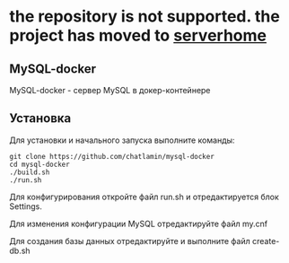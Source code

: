 # the repository is not supported. the project has moved to [serverhome](https://github.com/chatlamin/serverhome)

## MySQL-docker

MySQL-docker - сервер MySQL в докер-контейнере

## Установка

Для установки и начального запуска выполните команды:

    git clone https://github.com/chatlamin/mysql-docker
    cd mysql-docker
    ./build.sh
    ./run.sh

Для конфигурирования откройте файл run.sh и отредактируется блок Settings.

Для изменения конфигурации MySQL отредактируйте файл my.cnf

Для создания базы данных отредактируйте и выполните файл create-db.sh
